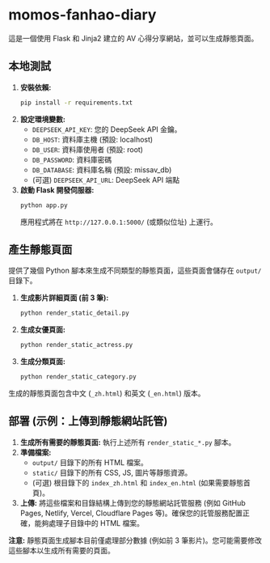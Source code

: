 # momos-fanhao-diary

這是一個使用 Flask 和 Jinja2 建立的 AV 心得分享網站，並可以生成靜態頁面。

## 本地測試

1.  **安裝依賴:**
    ```bash
    pip install -r requirements.txt
    ```
2.  **設定環境變數:**
    *   `DEEPSEEK_API_KEY`: 您的 DeepSeek API 金鑰。
    *   `DB_HOST`: 資料庫主機 (預設: localhost)
    *   `DB_USER`: 資料庫使用者 (預設: root)
    *   `DB_PASSWORD`: 資料庫密碼
    *   `DB_DATABASE`: 資料庫名稱 (預設: missav_db)
    *   (可選) `DEEPSEEK_API_URL`: DeepSeek API 端點
3.  **啟動 Flask 開發伺服器:**
    ```bash
    python app.py
    ```
    應用程式將在 `http://127.0.0.1:5000/` (或類似位址) 上運行。

## 產生靜態頁面

提供了幾個 Python 腳本來生成不同類型的靜態頁面，這些頁面會儲存在 `output/` 目錄下。

1.  **生成影片詳細頁面 (前 3 筆):**
    ```bash
    python render_static_detail.py
    ```
2.  **生成女優頁面:**
    ```bash
    python render_static_actress.py
    ```
3.  **生成分類頁面:**
    ```bash
    python render_static_category.py
    ```

生成的靜態頁面包含中文 (`_zh.html`) 和英文 (`_en.html`) 版本。

## 部署 (示例：上傳到靜態網站託管)

1.  **生成所有需要的靜態頁面:** 執行上述所有 `render_static_*.py` 腳本。
2.  **準備檔案:**
    *   `output/` 目錄下的所有 HTML 檔案。
    *   `static/` 目錄下的所有 CSS, JS, 圖片等靜態資源。
    *   (可選) 根目錄下的 `index_zh.html` 和 `index_en.html` (如果需要靜態首頁)。
3.  **上傳:** 將這些檔案和目錄結構上傳到您的靜態網站託管服務 (例如 GitHub Pages, Netlify, Vercel, Cloudflare Pages 等)。確保您的託管服務配置正確，能夠處理子目錄中的 HTML 檔案。

**注意:** 靜態頁面生成腳本目前僅處理部分數據 (例如前 3 筆影片)。您可能需要修改這些腳本以生成所有需要的頁面。
